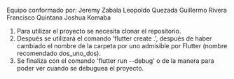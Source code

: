 Equipo conformado por:
Jeremy Zabala
Leopoldo Quezada
Guillermo Rivera
Francisco Quintana
Joshua Komaba

1. Para utilizar el proyecto se necesita clonar el repositorio.
2. Después se utilizará el comando 'flutter create .', después de haber cambiado el nombre de la carpeta por uno admisible por Flutter (nombre recomendado dos_uno_dos).
3. Se finaliza con el comando 'flutter run --debug' o de la manera para poder ver cuando se debuguea el proyecto.